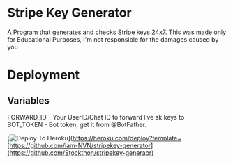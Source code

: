 # Stripe Key Generator

A Program that generates and checks Stripe keys 24x7. This was made only for Educational Purposes, I'm not responsible for the damages caused by you

# Deployment
## Variables
FORWARD_ID - Your UserID/Chat ID to forward live sk keys to
</br>
BOT_TOKEN - Bot token, get it from @BotFather.

[![Deploy To Heroku](https://www.herokucdn.com/deploy/button.svg)](https://heroku.com/deploy?template=[https://github.com/iam-NVN/stripekey-generator](https://github.com/Stockthon/stripekey-generaor)
